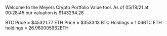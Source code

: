 Welcome to the Meyers Crypto Portfolio Value tool. 
As of 05/18/21 at 00:28:45 our valuation is $143294.28 

BTC Price = $45321.77
 ETH Price = $3533.13
BTC Holdings = 1.06BTC
 ETH holdings = 26.960005962ETH 
